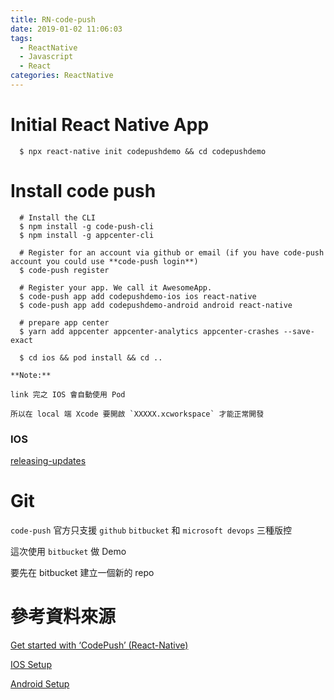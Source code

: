 ```yaml
---
title: RN-code-push
date: 2019-01-02 11:06:03
tags:
  - ReactNative
  - Javascript
  - React
categories: ReactNative
---
```


# Initial React Native App

```
  $ npx react-native init codepushdemo && cd codepushdemo
```

# Install code push

```
  # Install the CLI
  $ npm install -g code-push-cli
  $ npm install -g appcenter-cli

  # Register for an account via github or email (if you have code-push account you could use **code-push login**)
  $ code-push register

  # Register your app. We call it AwesomeApp.
  $ code-push app add codepushdemo-ios ios react-native
  $ code-push app add codepushdemo-android android react-native

  # prepare app center
  $ yarn add appcenter appcenter-analytics appcenter-crashes --save-exact

  $ cd ios && pod install && cd ..
```

```
**Note:**

link 完之 IOS 會自動使用 Pod 

所以在 local 端 Xcode 要開啟 `XXXXX.xcworkspace` 才能正常開發
```

### IOS

[releasing-updates](https://github.com/microsoft/react-native-code-push#releasing-updates)

# Git

`code-push` 官方只支援 `github` `bitbucket` 和 `microsoft devops` 三種版控

這次使用 `bitbucket` 做 Demo

要先在 bitbucket 建立一個新的 repo


# 參考資料來源

[Get started with ‘CodePush’ (React-Native)](https://medium.com/@rajanmaharjan/get-started-with-wonderful-technology-d838aafdc2d3)

[IOS Setup](https://github.com/Microsoft/react-native-code-push/blob/master/docs/setup-ios.md)

[Android Setup](https://github.com/Microsoft/react-native-code-push/blob/master/docs/setup-android.md)
